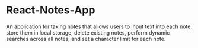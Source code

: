 # React-Notes-App
An application for taking notes that allows users to input text into each note, store them in local storage, delete existing notes, perform dynamic searches across all notes, and set a character limit for each note.
